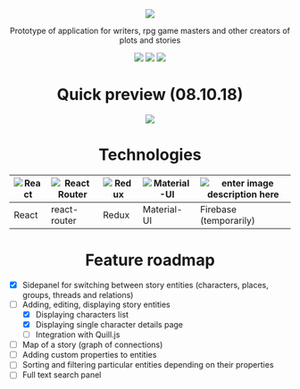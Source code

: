 <div align="center">
  <img src="https://i.imgur.com/MREVFNF.png" />
  <p>Prototype of application for writers, rpg game masters and other creators of plots and stories</p>
  <div style="display: flex, justify-content: center, alignItems: center">
    <img src="https://img.shields.io/badge/react-16.5.1-blue.svg" />
    <img src="https://img.shields.io/badge/react--redux-5.0.7-orange.svg" />
    <img src="https://img.shields.io/badge/material--ui-3.1.0-green.svg" />
  </div>
</div>
<div align="center">
<h1>Quick preview (08.10.18)</h1>
<img src="https://camo.githubusercontent.com/047ae46e3a8523c16d66734743de0b9832e71081/68747470733a2f2f692e696d6775722e636f6d2f6f34537a6c59752e676966" />

<h1>Technologies</h1>

|![React](https://cdn.svgporn.com/logos/react.svg)|![React Router](https://cdn.svgporn.com/logos/react-router.svg)|![Redux](https://cdn.svgporn.com/logos/redux.svg)|![Material-UI](https://cdn.svgporn.com/logos/material-ui.svg)|![enter image description here](https://cdn.svgporn.com/logos/firebase.svg)|
|--|--|--|--|--|
|React|react-router|Redux|Material-UI|Firebase (temporarily)|
  
<h1>Feature roadmap</h1>

</div>

- [x] Sidepanel for switching between story entities (characters, places, groups, threads and relations)
- [ ] Adding, editing, displaying story entities
  - [x] Displaying characters list
  - [x] Displaying single character details page
  - [ ] Integration with Quill.js
- [ ] Map of a story (graph of connections)
- [ ] Adding custom properties to entities
- [ ] Sorting and filtering particular entities depending on their properties
- [ ] Full text search panel
